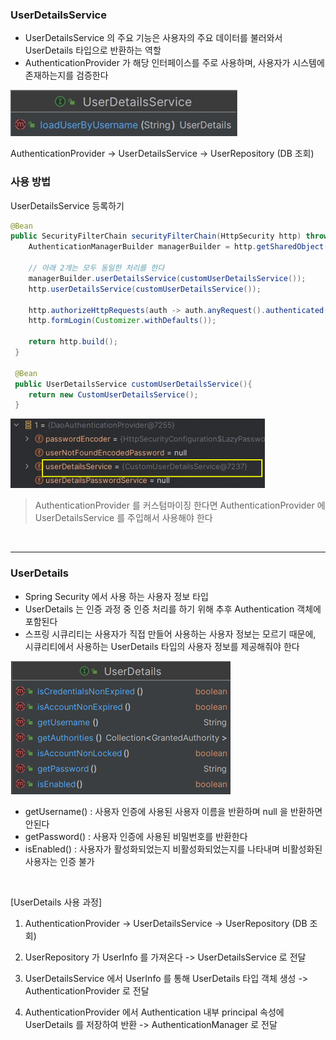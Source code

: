 
### UserDetailsService
-  UserDetailsService 의 주요 기능은 사용자의 주요 데이터를 불러와서 UserDetails 타입으로 반환하는 역할 
- AuthenticationProvider 가 해당 인터페이스를 주로 사용하며, 사용자가 시스템에 존재하는지를 검증한다 

![img.png](img.png)


AuthenticationProvider -> UserDetailsService -> UserRepository (DB 조회)


### 사용 방법
UserDetailsService 등록하기

```JAVA
@Bean
public SecurityFilterChain securityFilterChain(HttpSecurity http) throws Exception {
    AuthenticationManagerBuilder managerBuilder = http.getSharedObject(AuthenticationManagerBuilder.class);
    
    // 아래 2개는 모두 동일한 처리를 한다 
    managerBuilder.userDetailsService(customUserDetailsService());
    http.userDetailsService(customUserDetailsService());

    http.authorizeHttpRequests(auth -> auth.anyRequest().authenticated());
    http.formLogin(Customizer.withDefaults());
    
    return http.build();
 }
 
 @Bean
 public UserDetailsService customUserDetailsService(){
    return new CustomUserDetailsService();
 }
```

![img_1.png](img_1.png)

> AuthenticationProvider 를 커스텀마이징 한다면 AuthenticationProvider 에 UserDetailsService 를 주입해서 사용해야 한다 

<br>


---------------

### UserDetails

- Spring Security 에서 사용 하는 사용자 정보 타입
- UserDetails 는 인증 과정 중 인증 처리를 하기 위해 추후 Authentication 객체에 포함된다
- 스프링 시큐리티는 사용자가 직접 만들어 사용하는 사용자 정보는 모르기 때문에, 시큐리티에서 사용하는 UserDetails 타입의 사용자 정보를 제공해줘야 한다 

![img_2.png](img_2.png)

- getUsername() : 사용자 인증에 사용된 사용자 이름을 반환하며 null 을 반환하면 안된다
- getPassword() : 사용자 인증에 사용된 비밀번호를 반환한다
- isEnabled() : 사용자가 활성화되었는지 비활성화되었는지를 나타내며 비활성화된 사용자는 인증 불가 

<br>

[UserDetails 사용 과정]

1. AuthenticationProvider -> UserDetailsService -> UserRepository (DB 조회)

2. UserRepository 가 UserInfo 를 가져온다 ->  UserDetailsService 로 전달 

3. UserDetailsService 에서 UserInfo 를 통해 UserDetails 타입 객체 생성 -> AuthenticationProvider 로 전달

4. AuthenticationProvider 에서 Authentication 내부 principal 속성에 UserDetails 를 저장하여 반환 -> AuthenticationManager 로 전달 